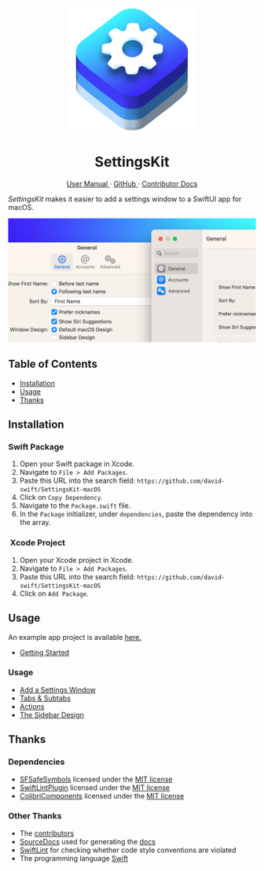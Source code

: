 <p align="center">
  <img width="256" alt="SettingsKit Icon" src="Icons/SettingsKitIcon.png">
  <h1 align="center">SettingsKit</h1>
</p>

<p align="center">
  <a href="https://david-swift.gitbook.io/settingskit/">
  User Manual
  </a>
  ·
  <a href="https://github.com/david-swift/SettingsKit-macOS">
  GitHub
  </a>
  ·
  <a href="Documentation/Reference/SettingsKit/README.md">
  Contributor Docs
  </a>
</p>

_SettingsKit_ makes it easier to add a settings window to a SwiftUI app for macOS.

![GitHub Banner][image-1]

## Table of Contents

- [Installation][1]
- [Usage][2]
- [Thanks][3]

## Installation

### Swift Package
1. Open your Swift package in Xcode.
2. Navigate to `File > Add Packages`.
3. Paste this URL into the search field: `https://github.com/david-swift/SettingsKit-macOS`
4. Click on `Copy Dependency`.
5. Navigate to the `Package.swift` file.
6. In the `Package` initializer, under `dependencies`, paste the dependency into the array.

###  Xcode Project
1. Open your Xcode project in Xcode.
2. Navigate to `File > Add Packages`.
3. Paste this URL into the search field: `https://github.com/david-swift/SettingsKit-macOS`
4. Click on `Add Package`.

## Usage

An example app project is available [here.][4]

* [Getting Started][5]

### Usage

* [Add a Settings Window][6]
* [Tabs & Subtabs][7]
* [Actions][8]  
* [The Sidebar Design][9]

## Thanks

### Dependencies
- [SFSafeSymbols][10] licensed under the [MIT license][11]
- [SwiftLintPlugin][12] licensed under the [MIT license][13]
- [ColibriComponents][14] licensed under the [MIT license][15]

### Other Thanks
- The [contributors][16]
- [SourceDocs][17] used for generating the [docs][18]
- [SwiftLint][19] for checking whether code style conventions are violated
- The programming language [Swift][20]

[1]:	#installation
[2]:	#usage
[3]:	#thanks
[4]:	/Tests/Examples/
[5]:	user-manual/GettingStarted.md
[6]:	user-manual/Usage/AddSettingsWindow.md
[7]:	user-manual/Usage/TabsAndSubtabs.md
[8]:	user-manual/Usage/Actions.md
[9]:	user-manual/Usage/SidebarDesign.md
[10]:	https://github.com/SFSafeSymbols/SFSafeSymbols
[11]:	https://github.com/SFSafeSymbols/SFSafeSymbols/blob/stable/LICENSE
[12]:	https://github.com/lukepistrol/SwiftLintPlugin
[13]:	https://github.com/lukepistrol/SwiftLintPlugin/blob/main/LICENSE
[14]:	https://github.com/david-swift/ColibriComponents-macOS
[15]:	https://github.com/david-swift/ColibriComponents-macOS/blob/main/LICENSE.md
[16]:	Contributors.md
[17]:	https://github.com/SourceDocs/SourceDocs
[18]:	Documentation/Reference/SettingsKit-macOS/README.md
[19]:	https://github.com/realm/SwiftLint
[20]:	https://github.com/apple/swift

[image-1]:	Icons/GitHubBanner.png